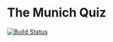 # The Munich Quiz
[![Build Status](https://travis-ci.com/mobileappdevhm20/team-project-team_2.svg?token=5JBSrPqszVfeAgbcyYMP&branch=master)](https://travis-ci.com/mobileappdevhm20/team-project-team_2)
